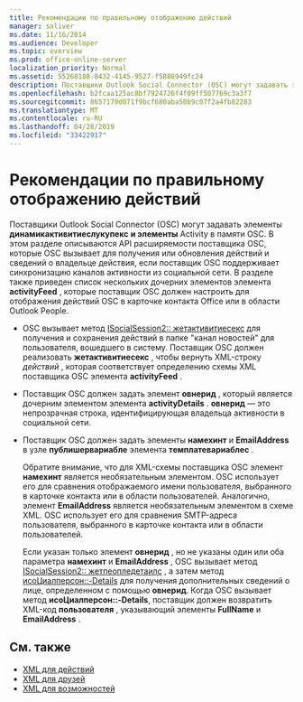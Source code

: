 ```yaml
---
title: Рекомендации по правильному отображению действий
manager: soliver
ms.date: 11/16/2014
ms.audience: Developer
ms.topic: overview
ms.prod: office-online-server
localization_priority: Normal
ms.assetid: 55268188-8432-4145-9527-f5888949fc24
description: Поставщики Outlook Social Connector (OSC) могут задавать элементы Динамикактивитиеслукупекс и элементы Activity в памяти OSC.
ms.openlocfilehash: b2fcaa125ac8bf7924726f4f09ff507769c3a3f7
ms.sourcegitcommit: 8657170d071f9bcf680aba50b9c07f2a4fb82283
ms.translationtype: MT
ms.contentlocale: ru-RU
ms.lasthandoff: 04/28/2019
ms.locfileid: "33422917"
---
```

# <a name="guidelines-for-properly-displaying-activities"></a>Рекомендации по правильному отображению действий

Поставщики Outlook Social Connector (OSC) могут задавать элементы **динамикактивитиеслукупекс** **и элементы** Activity в памяти OSC. В этом разделе описываются API расширяемости поставщика OSC, которые OSC вызывает для получения или обновления действий и сведений о владельце действия, если поставщик OSC поддерживает синхронизацию каналов активности из социальной сети. В разделе также приведен список нескольких дочерних элементов элемента **activityFeed** , которые поставщик OSC должен настроить для отображения действий OSC в карточке контакта Office или в области Outlook People. 
  
- OSC вызывает метод [ISocialSession2:: жетактивитиесекс](isocialsession2-getactivitiesex.md) для получения и сохранения действий в папке "канал новостей" для пользователя, вошедшего в систему. Поставщик OSC должен реализовать **жетактивитиесекс** , чтобы вернуть XML-строку _действий_ , которая соответствует определению схемы XML поставщика OSC элемента **activityFeed** . 
    
- Поставщик OSC должен задать элемент **овнерид** , который является дочерним элементом элемента **activityDetails** . **овнерид** — это непрозрачная строка, идентифицирующая владельца активности в социальной сети. 
    
- Поставщик OSC должен задать элементы **намехинт** и **EmailAddress** в узле **публишервариабле** элемента **темплатевариаблес** . 
    
   Обратите внимание, что для XML-схемы поставщика OSC элемент **намехинт** является необязательным элементом. OSC использует его для сравнения отображаемого имени пользователя, выбранного в карточке контакта или в области пользователей. Аналогично, элемент **EmailAddress** является необязательным элементом в схеме XML. OSC использует его для сравнения SMTP-адреса пользователя, выбранного в карточке контакта или в области пользователей. 
    
   Если указан только элемент **овнерид** , но не указаны один или оба параметра **намехинт** и **EmailAddress** , OSC вызывает метод [ISocialSession2:: жетпеопледетаилс](isocialsession2-getpeopledetails.md) , а затем метод [исоЦиалперсон::-Details](isocialperson-getdetails.md) для получения дополнительных сведений о лице, определенном с помощью **овнерид**. Когда OSC вызывает метод **исоЦиалперсон::-Details**, поставщик должен возвратить XML-код **пользователя** , указывающий элементы **FullName** и **EmailAddress** . 
    
## <a name="see-also"></a>См. также

- [XML для действий](xml-for-activities.md)  
- [XML для друзей](xml-for-friends.md)  
- [XML для возможностей](xml-for-capabilities.md)

